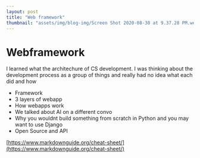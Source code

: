 ```yaml
---
layout: post
title: "Web framework"
thumbnail: "assets/img/blog-img/Screen Shot 2020-08-30 at 9.37.28 PM.webp"
---
```


# Webframework

I learned what the architechure of CS development.  I was thinking about the development process as a group of things and really had no idea what each did and how 

- Framework
- 3 layers of webapp
- How webapps work 
- We talked about AI on a different convo
- Why you wouldnt build something from scratch in Python and you may want to use Django
- Open Source and API

[https://www.markdownguide.org/cheat-sheet/](https://www.markdownguide.org/cheat-sheet/)
